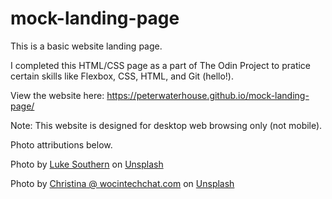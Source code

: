 # mock-landing-page
This is a basic website landing page.

I completed this HTML/CSS page as a part of The Odin Project to pratice certain skills like Flexbox, CSS, HTML, and Git (hello!).

View the website here: https://peterwaterhouse.github.io/mock-landing-page/

Note: This website is designed for desktop web browsing only (not mobile).

Photo attributions below.

Photo by <a href="https://unsplash.com/@lukesouthern?utm_content=creditCopyText&utm_medium=referral&utm_source=unsplash">Luke Southern</a> on <a href="https://unsplash.com/photos/person-writing-on-white-paper-ftQrm7D1Rw0?utm_content=creditCopyText&utm_medium=referral&utm_source=unsplash">Unsplash</a>

Photo by <a href="https://unsplash.com/@wocintechchat?utm_content=creditCopyText&utm_medium=referral&utm_source=unsplash">Christina @ wocintechchat.com</a> on <a href="https://unsplash.com/photos/macbook-pro-2JDDn7iSGH8?utm_content=creditCopyText&utm_medium=referral&utm_source=unsplash">Unsplash</a>
  